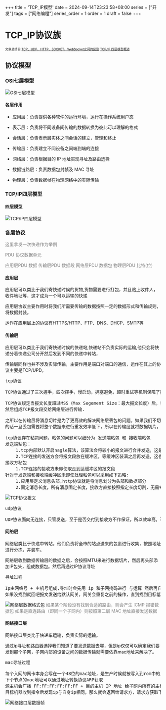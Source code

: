 +++
title = 'TCP_IP模型'
date = 2024-09-14T23:23:58+08:00
series = ["开发"]
tags = ["网络编程"]
series_order = 1
order = 1
draft = false
+++

# TCP_IP协议族
<font colo=#F8F8FF size=1>文章总结自 [TCP、UDP、HTTP、SOCKET、WebSocket之间的区别](https://blog.csdn.net/sinat_31057219/article/details/72872359)  [TCP/IP 四层模型概述](https://zhuanlan.zhihu.com/p/667111007)</font>
## 协议模型
### OSI七层模型
![OSI七层模型](network/module7.png)
#### 各层作用
- 应用层：负责提供各种软件的运行环境，运行在操作系统用户态

- 表示层：负责将不同设备间传输的数据转换为彼此可以理解的格式

- 会话层：负责表示层实体之间会话的建立，管理和终止

- 传输层：负责建立不同设备之间端到端的连接

- 网络层：负责根据目的 IP 地址实现寻址及路由选择

- 数据链路层：负责数据包封帧及 MAC 寻址

- 物理层：负责数据帧在物理网络中的实际传输

### TCP/IP四层模型
#### 四层模型
![TCP/IP四层模型](network/module4.png)

### 各层协议

<font color=grey>这里拿发一次快递作为举例</font>

<font color=grey>PDU 协议数据单元</font>

<font color=grey>应用层PDU 数据 传输层PDU 数据段 网络层PDU 数据包 物理层PDU 比特(位)</font>

#### 应用层

应用层可以类比于我们寄快递时候的货物,货物需要进行打包，并且贴上收件人，收件地址等，这才成为一个可以运输的快递

应用层协议主要作用时将我们所需要传输的数据按照一定的数据形式和传输规则，将数据封装。

运作在应用层上的协议有HTTPS/HTTP、FTP、DNS、DHCP、SMTP等

#### 传输层

应用层可以类比于我们寄快递时候的快递站,快递站不负责实际的运输,他只会将快递分着快递公司分开然后发到不同的快递中转站，

传输层同样也并不涉及实际传输，主要作用是端口对端口的通信，运作在其上的协议主要是TCP/UPD。

<pre>
tcp协议 

TCP协议通过了三次握手，四次挥手，慢启动，拥塞避免，超时重试等机制保障了数据的可靠传输，但是效率低。

TCP协议规定当报文长度超过MSS（Max Segement Size：最大报文长度）后，需要对数据报文进行分段，
然后组成TCP报文段交给网络层进行传输.

之所以在传输层将消息切片是为了更高效的解决网络层丢包的问题。如果我们不切，那么会在应用层按照MTU（Max Transport Unit：最大传输单元)来进行切片，这样
的话一旦丢包需要将整个数据来进行重发效率低下，所以在传输层就将数据切片，哪个包丢了重发就好。

tcp协议存在粘包问题，粘包的问题可以细分为 发送端粘包 和 接收端粘包
发送端粘包：
    1.tcp内部默认开启nagle算法，该算法会将较小的报文进行合并发送，这是导致粘包的原因，可以通过<a href="https://zhuanlan.zhihu.com/p/668860691">关闭nagle算法解决</a>
    2.TCP连接的发送方会将报文段放在缓冲区，等缓冲区装满之后再发送，这也会导致粘包
接收方粘包
    1.TCP连接的接收方未即使取走到达缓冲区的报文段
针对于发送端和接收端缓冲区未即使处理粘包可以采用如下策略:
    1.应用层定义消息头部,http协议就是将消息划分为头部和数据部分
    2.固定消息长度，所有消息固定长度，接收方直接按照指定长度切割，无需考虑粘包
</pre>
![TCP协议报文](network/tcp_msg.png)


<pre>
udp协议

UDP协议面向无连接，只管发送，至于是否交付到接收方不作保证，所以效率高，可靠性低。
</pre>

#### 网络层
网络层类比于快递中转站，他们负责将全市的站点送来的包裹进行收集，按照地址进行分拣，并装车。

网络层收到数据传输层的数据之后，会按照MTU来进行数据切片，然后再头部添加IP包头，组成数据包。然后再通过IP协议寻址
<pre>
寻址过程

Ip由网络号 + 主机号组成,寻址时会先用 ip 和子网掩码进行 与运算 然后再自身的路由表中寻找结果与该结果相同的路由器表项（说明网络号相同,同属于一个子网），发送给路由器。
如果没找到就回吧报文发送给默认网关，网关会重复之前的操作，直到找到目标低至所在子网，最后广播目标IP地址。
</pre>
![网络层数据格式包](network/mtu.png)
<font color=grey>如果某个阶段没有找到合适的路由，则会产生 ICMP 报错数据包</font>
<font color=grey>如果是直连路由（即同一个子网内）则按照第二层 MAC 地址直接发送数据</font>


#### 网络接口层
网络接口层类比于快递车运输，负责实际的运输。

通过ip寻址和路由器选择我们知道了要发送数据去哪，但是ip仅仅可以确定我们要发到那个子网，子网内部的设备之间的数据传输就需要依靠mac地址来解决了。

<pre>
mac寻址过程

每个入网的网卡本身会写在一个48位的mac地址，是生产时候就被写入到rom中的，自身的mac地址都可以通过rom获取
下个节点的mac地址可以通过地址转换协议ARP获取
源主机会广播 FF:FF:FF:FF:FF:FF + 目的主机 IP 地址 给子网内所有的主机
目标机器收到指令后发现ip与自身ip相同，那么就会返回给请求方，请求方获取下个mac地址后，会将这对地址缓存到ARP缓存空间中，下次查询就有可能命中，一般只存几分钟
</pre>

![网络接口层数据帧](network/netinf_msg.png)
